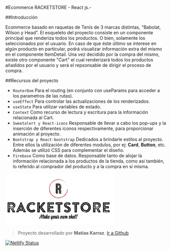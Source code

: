 #Ecommerce RACKETSTORE - React js.-

##Introducción 

Ecommerce basado en raquetas de Tenis de 3 marcas distintas, "Babolat, Wilson y Head". El esqueleto del proyecto consiste en un componente principal que renderiza todos los productos. O bien, solamente los seleccionados por el usuario. En caso de que éste último se interese en algún producto en particular, podrá visualizar información extra del mismo en el componente ItemDetail.
Una vez decidido por la compra del mismo, existe otro componente "Cart" el cual renderizará todos los productos añadidos por el usuario y será el repsonsable de dirigir el proceso de compra.

##Recursos del proyecto
* ```RouterDom```
Para el routing (en conjunto con useParams para acceder a los parametros de las rutas).
* ```useEffect``` 
Para controlar las actualizaciones de los renderizados.
* ```useState```
Para utilizar variables de estado.
* ```Context```
Como recurso de lectura y escritura para la información relacionada al Cart.
* ```Sweetalert y React-icons```
Responsable de llevar a cabo los pop-ups y la inserción de diferentes iconos respectivamente, para proporcionar animación al proyecto.
* ```Bootstrap y React-bootstrap```
Dedicados a brindarle estilos al proyecto. Entre ellos la utilización de diferentes modulos, por ej: **Card**, **Button**, etc. Además se utilizó CSS para complementar el diseño.
* ```Firebase```
Como base de datos. Responsable tanto de alojar la información relacionada a los productos de la tienda, como asi también, lo referido al comprador del producto y a la compra en sí misma.

![Logo de la empresa](./src/img/logo.png)

> Proyecto desarrollado por **Matias Karraz**.
[Ir a Github](https://github.com/mkarraz/ecommerce-karraz_matias)


[![Netlify Status](https://api.netlify.com/api/v1/badges/d224032e-96c6-49de-ad8d-4573ea19fe6a/deploy-status)](https://app.netlify.com/sites/racketstore-mk/deploys)
